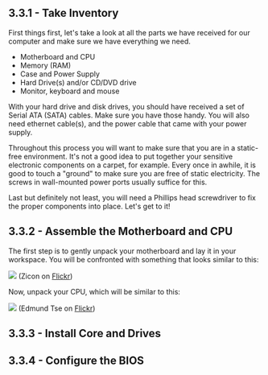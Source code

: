 ## 3.3.1 - Take Inventory

First things first, let's take a look at all the parts we have received for our computer and make sure we have everything we need. 

* Motherboard and CPU
* Memory (RAM)
* Case and Power Supply
* Hard Drive(s) and/or CD/DVD drive
* Monitor, keyboard and mouse

With your hard drive and disk drives, you should have received a set of Serial ATA (SATA) cables. Make sure you have those handy. You will also need ethernet cable(s), and the power cable that came with your power supply.

Throughout this process you will want to make sure that you are in a static-free environment. It's not a good idea to put together your sensitive electronic components on a carpet, for example. Every once in awhile, it is good to touch a "ground" to make sure you are free of static electricity. The screws in wall-mounted power ports usually suffice for this.

Last but definitely not least, you will need a Phillips head screwdriver to fix the proper components into place. Let's get to it!

## 3.3.2 - Assemble the Motherboard and CPU

The first step is to gently unpack your motherboard and lay it in your workspace. You will be confronted with something that looks similar to this:

![][1]
(Zicon on [Flickr](2))

Now, unpack your CPU, which will be similar to this:

![][3]
(Edmund Tse on [Flickr](4))

## 3.3.3 - Install Core and Drives
## 3.3.4 - Configure the BIOS

 [1]: ../img/3-3-1.jpg
 [2]: https://secure.flickr.com/photos/zicon/2390351174/
 [3]: ../img/3-3-2.jpg
 [4]: https://secure.flickr.com/photos/tseedmund/2186734120/
